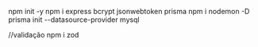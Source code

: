 npm init -y
npm i express bcrypt jsonwebtoken prisma
npm i nodemon -D
prisma init --datasource-provider mysql

//validação 
npm i zod